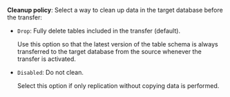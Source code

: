 **Cleanup policy**: Select a way to clean up data in the target database before the transfer:

* `Drop`: Fully delete tables included in the transfer (default).

    Use this option so that the latest version of the table schema is always transferred to the target database from the source whenever the transfer is activated.

* `Disabled`: Do not clean.

    Select this option if only replication without copying data is performed.
